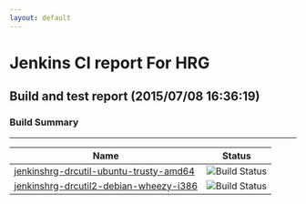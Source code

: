 ```yaml
---
layout: default
---
```

# Jenkins CI report For HRG
## Build and test report (2015/07/08 16:36:19)
### Build Summary
___
  
|Name|Status|
|---|---|
|[jenkinshrg-drcutil-ubuntu-trusty-amd64](http://jenkinshrg.github.io/jenkinshrg-drcutil-ubuntu-trusty-amd64)|![Build Status](http://jenkinshrg.github.io/jenkinshrg-drcutil-ubuntu-trusty-amd64/badge.svg)|
|[jenkinshrg-drcutil2-debian-wheezy-i386](http://jenkinshrg.github.io/jenkinshrg-drcutil2-debian-wheezy-i386)|![Build Status](http://jenkinshrg.github.io/jenkinshrg-drcutil2-debian-wheezy-i386/badge.svg)|
